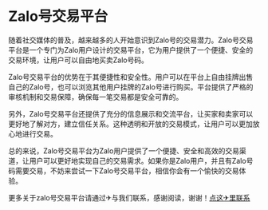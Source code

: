 # Zalo号交易平台

随着社交媒体的普及，越来越多的人开始意识到Zalo号的交易潜力。Zalo号交易平台是一个专门为Zalo用户设计的交易平台，它为用户提供了一个便捷、安全的交易环境，让用户可以自由地买卖Zalo号码。

Zalo号交易平台的优势在于其便捷性和安全性。用户可以在平台上自由挂牌出售自己的Zalo号，也可以浏览其他用户挂牌的Zalo号进行购买。平台提供了严格的审核机制和交易保障，确保每一笔交易都是安全可靠的。

另外，Zalo号交易平台还提供了充分的信息展示和交流平台，让买家和卖家可以更好地了解对方，建立信任关系。这种透明和开放的交易模式，让用户可以更加放心地进行交易。

总的来说，Zalo号交易平台为Zalo用户提供了一个便捷、安全和高效的交易渠道，让用户可以更好地实现自己的交易需求。如果你是Zalo用户，并且有Zalo号码需要交易，不妨来尝试一下Zalo号交易平台，相信你会有一个愉快的交易体验。

更多关于zalo号交易平台请通过✈与我们联系，感谢阅读，谢谢！[点这✈里联系](https://add.k02.cc)